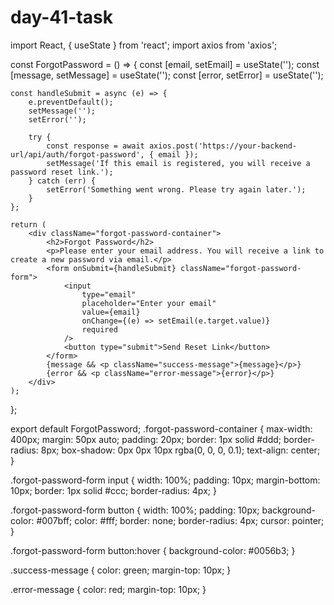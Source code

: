# day-41-task
import React, { useState } from 'react';
import axios from 'axios';

const ForgotPassword = () => {
    const [email, setEmail] = useState('');
    const [message, setMessage] = useState('');
    const [error, setError] = useState('');

    const handleSubmit = async (e) => {
        e.preventDefault();
        setMessage('');
        setError('');
        
        try {
            const response = await axios.post('https://your-backend-url/api/auth/forgot-password', { email });
            setMessage('If this email is registered, you will receive a password reset link.');
        } catch (err) {
            setError('Something went wrong. Please try again later.');
        }
    };

    return (
        <div className="forgot-password-container">
            <h2>Forgot Password</h2>
            <p>Please enter your email address. You will receive a link to create a new password via email.</p>
            <form onSubmit={handleSubmit} className="forgot-password-form">
                <input
                    type="email"
                    placeholder="Enter your email"
                    value={email}
                    onChange={(e) => setEmail(e.target.value)}
                    required
                />
                <button type="submit">Send Reset Link</button>
            </form>
            {message && <p className="success-message">{message}</p>}
            {error && <p className="error-message">{error}</p>}
        </div>
    );
};

export default ForgotPassword;
.forgot-password-container {
    max-width: 400px;
    margin: 50px auto;
    padding: 20px;
    border: 1px solid #ddd;
    border-radius: 8px;
    box-shadow: 0px 0px 10px rgba(0, 0, 0, 0.1);
    text-align: center;
}

.forgot-password-form input {
    width: 100%;
    padding: 10px;
    margin-bottom: 10px;
    border: 1px solid #ccc;
    border-radius: 4px;
}

.forgot-password-form button {
    width: 100%;
    padding: 10px;
    background-color: #007bff;
    color: #fff;
    border: none;
    border-radius: 4px;
    cursor: pointer;
}

.forgot-password-form button:hover {
    background-color: #0056b3;
}

.success-message {
    color: green;
    margin-top: 10px;
}

.error-message {
    color: red;
    margin-top: 10px;
}
